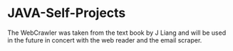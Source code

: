JAVA-Self-Projects
==================
The WebCrawler was taken from the text book by J Liang and will be used in the future in concert with the web reader and the email scraper.

